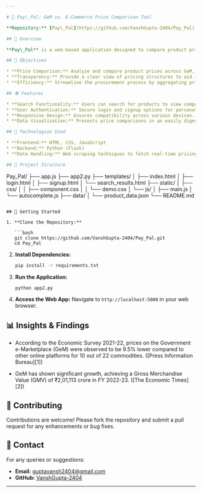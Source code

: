 ```yaml
---

# 🛒 Pay\_Pal: GeM vs. E-Commerce Price Comparison Tool

**Repository:** [Pay\_Pal](https://github.com/VanshGupta-2404/Pay_Pal)

## 📌 Overview

**Pay\_Pal** is a web-based application designed to compare product prices between the Government e-Marketplace (GeM) and leading e-commerce platforms such as Amazon and Flipkart. This tool aims to highlight pricing differences, offering insights into cost-effective procurement options.

## 🎯 Objectives

* **Price Comparison:** Analyze and compare product prices across GeM, Amazon, and Flipkart.
* **Transparency:** Provide a clear view of pricing structures to aid in informed purchasing decisions.
* **Efficiency:** Streamline the procurement process by aggregating price data in one platform.

## 🛠️ Features

* **Search Functionality:** Users can search for products to view comparative pricing.
* **User Authentication:** Secure login and signup options for personalized experiences.
* **Responsive Design:** Ensures compatibility across various devices.
* **Data Visualization:** Presents price comparisons in an easily digestible format.

## 🧰 Technologies Used

* **Frontend:** HTML, CSS, JavaScript
* **Backend:** Python (Flask)
* **Data Handling:** Web scraping techniques to fetch real-time pricing data.

## 📂 Project Structure

```
Pay_Pal/
├── app.js
├── app2.py
├── templates/
│   ├── index.html
│   ├── login.html
│   ├── signup.html
│   └── search_results.html
├── static/
│   ├── css/
│   │   ├── component.css
│   │   └── demo.css
│   └── js/
│       ├── main.js
│       └── autocomplete.js
├── data/
│   └── product_data.json
└── README.md
```

## 🚀 Getting Started

1. **Clone the Repository:**

   ```bash
   git clone https://github.com/VanshGupta-2404/Pay_Pal.git
   cd Pay_Pal
   ```

2. **Install Dependencies:**

   ```bash
   pip install -r requirements.txt
   ```

3. **Run the Application:**

   ```bash
   python app2.py
   ```

4. **Access the Web App:**
   Navigate to `http://localhost:5000` in your web browser.

## 📊 Insights & Findings

* According to the Economic Survey 2021-22, prices on the Government e-Marketplace (GeM) were observed to be 9.5% lower compared to other online platforms for 10 out of 22 commodities. ([Press Information Bureau][1])

* GeM has shown significant growth, achieving a Gross Merchandise Value (GMV) of ₹2,01,113 crore in FY 2022-23. ([The Economic Times][2])

## 🤝 Contributing

Contributions are welcome! Please fork the repository and submit a pull request for any enhancements or bug fixes.

## 📧 Contact

For any queries or suggestions:

* **Email:** [guptavansh2404@gmail.com](mailto:guptavansh2404@gmail.com)
* **GitHub:** [VanshGupta-2404](https://github.com/VanshGupta-2404)

---
```


